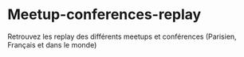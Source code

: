 # Meetup-conferences-replay
Retrouvez les replay des différents meetups et conférences (Parisien, Français et dans le monde)
